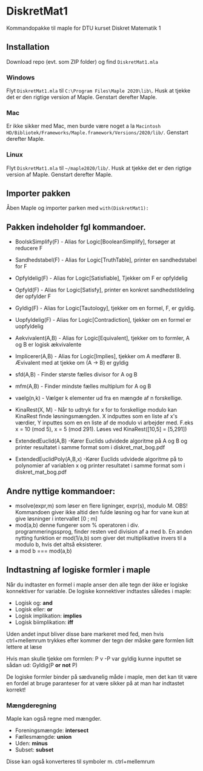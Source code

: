 # DiskretMat1
Kommandopakke til maple for DTU kurset Diskret Matematik 1

## Installation
Download repo (evt. som ZIP folder) og find `DiskretMat1.mla`

### Windows
Flyt `DiskretMat1.mla` til `C:\Program Files\Maple 2020\lib\`. Husk at tjekke det er den rigtige version af Maple. Genstart derefter Maple.

### Mac
Er ikke sikker med Mac, men burde være noget a la `Macintosh HD/Bibliotek/Frameworks/Maple.framework/Versions/2020/lib/`. Genstart derefter Maple.

### Linux
Flyt `DiskretMat1.mla` til `~/maple2020/lib/`. Husk at tjekke det er den rigtige version af Maple. Genstart derefter Maple.

## Importer pakken
Åben Maple og importer parken med `with(DiskretMat1):`

## Pakken indeholder fgl kommandoer.

- BoolskSimplify(F) - Alias for Logic\[BooleanSimplify\], forsøger at reducere F
- Sandhedstabel(F) - Alias for Logic\[TruthTable\], printer en sandhedstabel for F

- Opfyldelig(F) - Alias for Logic\[Satisfiable\], Tjekker om F er opfyldelig
- Opfyld(F) - Alias for Logic\[Satisfy\], printer en konkret sandhedstildeling der opfylder F
- Gyldig(F) - Alias for Logic\[Tautology\], tjekker om en formel, F, er gyldig.
- Uopfyldelig(F) - Alias for Logic\[Contradiction\], tjekker om en formel er uopfyldelig

- Aekvivalent(A,B) - Alias for Logic\[Equivalent\], tjekker om to formler, A og B er logisk ækvivalente
- Implicerer(A,B) - Alias for Logic\[Implies\], tjekker om A medfører B. Ævivalent med at tjekke om (A -> B) er gyldig

- sfd(A,B) - Finder største fælles divisor for A og B
- mfm(A,B) - Finder mindste fælles multiplum for A og B

- vaelg(n,k) - Vælger k elementer ud fra en mængde af n forskellige.

- KinaRest(X, M) - Når to udtryk for x for to forskellige modulo kan KinaRest finde løsningsmængden. X indputtes som en liste af x's værdier, Y inputtes som en en liste af de modulo vi arbejder med.
  F.eks x = 10 (mod 5), x = 5 (mod 291). Løses ved KinaRest([10,5] = [5,291])

- ExtendedEuclid(A,B) -Kører Euclids udvidede algoritme på A og B og printer resultatet i samme format som i diskret_mat_bog.pdf
- ExtendedEuclidPoly(A,B,x) -Kører Euclids udvidede algoritme på to polynomier af variablen x og printer resultatet i samme format som i diskret_mat_bog.pdf



## Andre nyttige kommandoer:
- msolve(expr,m) som løser en flere ligninger, expr(s), modulo M. OBS! Kommandoen giver ikke altid den fulde løsning og har for vane kun at give løsninger i intervallet [0 ; m]
- mod(a,b) denne fungerer som % operatoren i div. programmeringssprog, finder resten ved division af a med b. En anden nytting funktion er mod(1/a,b) som giver det multiplikative invers til a modulo b, hvis det altså eksisterer.
- a mod b === mod(a,b)

## Indtastning af logiske formler i maple
Når du indtaster en formel i maple anser den alle tegn der ikke er logiske konnektiver for variable.
De logiske konnektiver indtastes således i maple:
- Logisk og: **and**
- Logisk eller: **or**
- Logisk implikation: **implies**
- Logisk biimplikation: **iff**

Uden andet input bliver disse bare markeret med fed, men hvis ctrl+mellemrum trykkes efter kommer der tegn der måske gøre formlen lidt lettere at læse

Hvis man skulle tjekke om formlen: P v -P var gyldig kunne inputtet se sådan ud:
Gyldig(P **or** **not** P)

De logiske formler binder på sædvanelig måde i maple, men det kan tit være en fordel at bruge paranteser for at være sikker på at man har indtastet korrekt!

### Mængderegning
Maple kan også regne med mængder.
- Foreningsmængde: **intersect**
- Fællesmængde: **union**
- Uden: **minus**
- Subset: **subset**

Disse kan også konverteres til symboler m. ctrl+mellemrum
